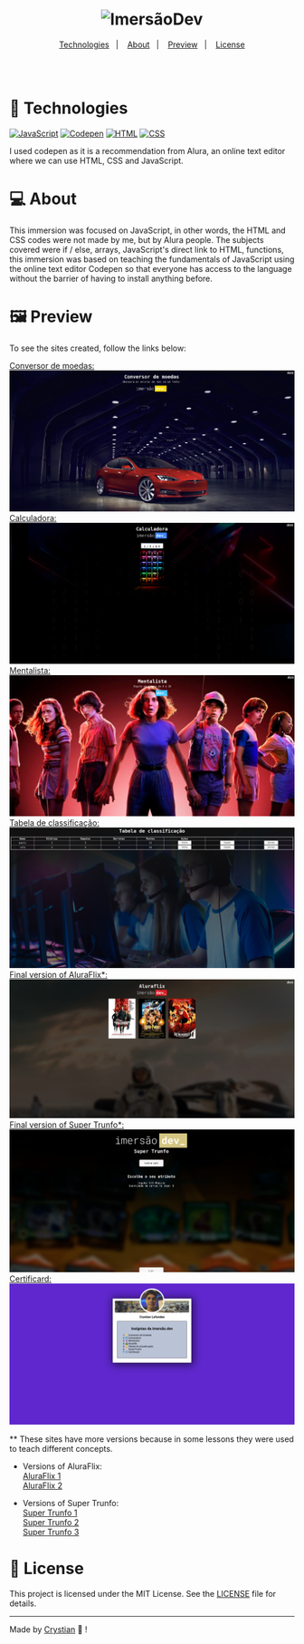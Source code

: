 <h1 align="center">
    <img alt="ImersãoDev" title="ImersãoDev" src="https://www.alura.com.br/assets/img/imersoes/dev-2021/logo-imersao-calculadora.svg" />
</h1>

<p align="center">
  <a href="#technologies">Technologies</a>&nbsp;&nbsp;&nbsp;|&nbsp;&nbsp;&nbsp;
  <a href="#About">About</a>&nbsp;&nbsp;&nbsp;|&nbsp;&nbsp;&nbsp;
  <a href="#preview">Preview</a>&nbsp;&nbsp;&nbsp;|&nbsp;&nbsp;&nbsp;
  <a href="#license">License</a>
</p>
</br>
</br>

# 🤖 Technologies

[![JavaScript](https://img.shields.io/badge/JavaScript-F7DF1E?style=for-the-badge&logo=javascript&logoColor=black)](https://developer.mozilla.org/pt-BR/docs/Web/JavaScript) [![Codepen](https://img.shields.io/badge/Codepen-000000?style=for-the-badge&logo=codepen&logoColor=white)](https://codepen.io/) [![HTML](https://img.shields.io/badge/HTML5-E34F26?style=for-the-badge&logo=html5&logoColor=white)](https://www.w3schools.com/html/) [![CSS](https://img.shields.io/badge/CSS3-1572B6?style=for-the-badge&logo=css3&logoColor=white)](https://www.w3schools.com/css/)
  
I used codepen as it is a recommendation from Alura, an online text editor where we can use HTML, CSS and JavaScript.

# 💻 About
  
This immersion was focused on JavaScript, in other words, the HTML and CSS codes were not made by me, but by Alura people. The subjects covered were if / else, arrays, JavaScript's direct link to HTML, functions, this immersion was based on teaching the fundamentals of JavaScript using the online text editor Codepen so that everyone has access to the language without the barrier of having to install anything before.

# 🖼️ Preview

To see the sites created, follow the links below: 

<a href="https://conversordemoedasalura.netlify.app/">Conversor de moedas:</a>  
![Conversor](./.github/printConverMoedas.png)  
<a href="https://calculadoralura.netlify.app/">Calculadora:</a>  
![Calcudora](./.github/printCalc.png)  
<a href="https://omentalistalura.netlify.app/">Mentalista:</a> 
![Mentalista](./.github/printMentalista.png)  
<a href="https://tabelaclassificacaoalura.netlify.app">Tabela de classificação:</a>  
![TabClass](./.github/printTabClass.png)  
<a href="https://aluraflix1.netlify.app">Final version of AluraFlix*:</a>  
![AluraFlix](./.github/printAluraFlix.png)  
<a href="https://supertrunfo3.netlify.app">Final version of Super Trunfo*:</a>  
![SuperTrunfo](./.github/printSuperTrunfo.png)  
<a href="https://meucertificard.netlify.app">Certificard:</a>  
![Certificard](./.github/printCertificard.png)  

** These sites have more versions because in some lessons they were used to teach different concepts.  
* Versions of AluraFlix:  
<a href="https://aluraflix1.netlify.app">AluraFlix 1</a>  
<a href="https://aluraflix2.netlify.app">AluraFlix 2</a> 

* Versions of Super Trunfo:  
<a href="https://supertrunfo1.netlify.app">Super Trunfo 1</a>  
<a href="https://supertrunfo2.netlify.app">Super Trunfo 2</a>  
<a href="https://supertrunfo3.netlify.app">Super Trunfo 3</a>  

# 📝 License

This project is licensed under the MIT License. See the [LICENSE]() file for details.


---

Made by [Crystian](https://www.linkedin.com/in/crystian-lefundes/) 💚 !